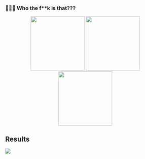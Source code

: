 ### 🚀🚀🚀 Who the f**k is that???

<p align="center">
  <img height="170" src="https://github-readme-stats.vercel.app/api?username=Moriarty178&count_private=true&theme=radical&custom_title=Stats" />
  <img height="170" src="https://github-readme-stats.vercel.app/api/top-langs/?username=Moriarty178&layout=compact&theme=radical&custom_title=Languages" />
  <img height="170" src="https://github-readme-streak-stats.herokuapp.com/?user=MinhNghiaTran01&theme=radical&hide_border=false" />
</p>

## Results
![](https://github-trophies.vercel.app/?username=Moriarty178&theme=radical&no-frame=false&no-bg=false&margin-w=4)
